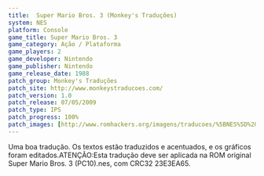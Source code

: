```yaml
---
title:  Super Mario Bros. 3 (Monkey's Traduções)
system: NES
platform: Console
game_title: Super Mario Bros. 3
game_category: Ação / Plataforma
game_players: 2
game_developer: Nintendo
game_publisher: Nintendo
game_release_date: 1988
patch_group: Monkey's Traduções
patch_site: http://www.monkeystraducoes.com/
patch_version: 1.0
patch_release: 07/05/2009
patch_type: IPS
patch_progress: 100%
patch_images: [http://www.romhackers.org/imagens/traducoes/%5BNES%5D%20Super%20Mario%20Bros.%203%20-%20Monkey's%20Tradu%C3%A7%C3%B5es%20-%201.png,http://www.romhackers.org/imagens/traducoes/%5BNES%5D%20Super%20Mario%20Bros.%203%20-%20Monkey's%20Tradu%C3%A7%C3%B5es%20-%202.png,http://www.romhackers.org/imagens/traducoes/%5BNES%5D%20Super%20Mario%20Bros.%203%20-%20Monkey's%20Tradu%C3%A7%C3%B5es%20-%203.png]
---
```

Uma boa tradução. Os textos estão traduzidos e acentuados, e os gráficos foram editados.ATENÇÃO:Esta tradução deve ser aplicada na ROM original Super Mario Bros. 3 (PC10).nes, com CRC32 23E3EA65.